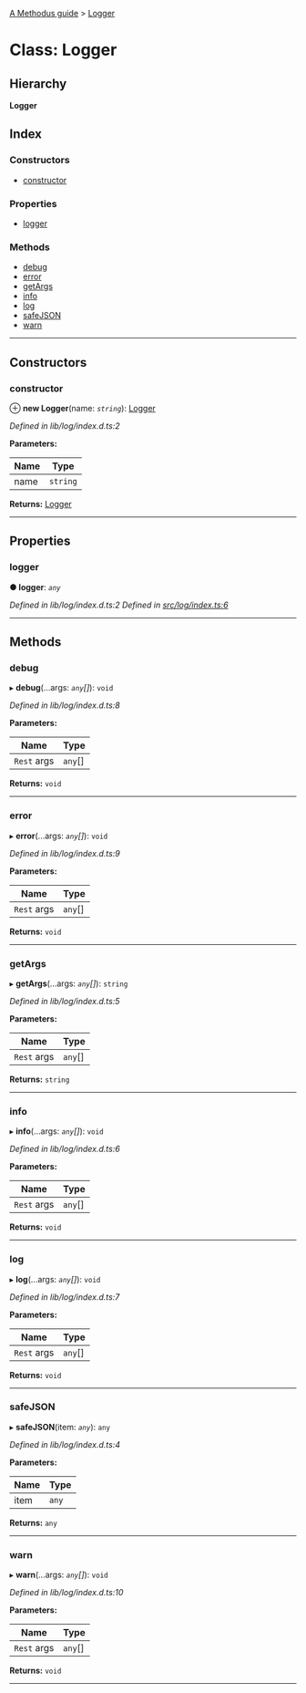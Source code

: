 [A Methodus guide](../README.md) > [Logger](../classes/logger.md)

# Class: Logger

## Hierarchy

**Logger**

## Index

### Constructors

* [constructor](logger.md#constructor)

### Properties

* [logger](logger.md#logger-1)

### Methods

* [debug](logger.md#debug)
* [error](logger.md#error)
* [getArgs](logger.md#getargs)
* [info](logger.md#info)
* [log](logger.md#log)
* [safeJSON](logger.md#safejson)
* [warn](logger.md#warn)

---

## Constructors

<a id="constructor"></a>

###  constructor

⊕ **new Logger**(name: *`string`*): [Logger](logger.md)

*Defined in lib/log/index.d.ts:2*

**Parameters:**

| Name | Type |
| ------ | ------ |
| name | `string` |

**Returns:** [Logger](logger.md)

___

## Properties

<a id="logger-1"></a>

###  logger

**● logger**: *`any`*

*Defined in lib/log/index.d.ts:2*
*Defined in [src/log/index.ts:6](https://github.com/nodulusteam/methodus.dev/blob/3c34c71/src/log/index.ts#L6)*

___

## Methods

<a id="debug"></a>

###  debug

▸ **debug**(...args: *`any`[]*): `void`

*Defined in lib/log/index.d.ts:8*

**Parameters:**

| Name | Type |
| ------ | ------ |
| `Rest` args | `any`[] |

**Returns:** `void`

___
<a id="error"></a>

###  error

▸ **error**(...args: *`any`[]*): `void`

*Defined in lib/log/index.d.ts:9*

**Parameters:**

| Name | Type |
| ------ | ------ |
| `Rest` args | `any`[] |

**Returns:** `void`

___
<a id="getargs"></a>

###  getArgs

▸ **getArgs**(...args: *`any`[]*): `string`

*Defined in lib/log/index.d.ts:5*

**Parameters:**

| Name | Type |
| ------ | ------ |
| `Rest` args | `any`[] |

**Returns:** `string`

___
<a id="info"></a>

###  info

▸ **info**(...args: *`any`[]*): `void`

*Defined in lib/log/index.d.ts:6*

**Parameters:**

| Name | Type |
| ------ | ------ |
| `Rest` args | `any`[] |

**Returns:** `void`

___
<a id="log"></a>

###  log

▸ **log**(...args: *`any`[]*): `void`

*Defined in lib/log/index.d.ts:7*

**Parameters:**

| Name | Type |
| ------ | ------ |
| `Rest` args | `any`[] |

**Returns:** `void`

___
<a id="safejson"></a>

###  safeJSON

▸ **safeJSON**(item: *`any`*): `any`

*Defined in lib/log/index.d.ts:4*

**Parameters:**

| Name | Type |
| ------ | ------ |
| item | `any` |

**Returns:** `any`

___
<a id="warn"></a>

###  warn

▸ **warn**(...args: *`any`[]*): `void`

*Defined in lib/log/index.d.ts:10*

**Parameters:**

| Name | Type |
| ------ | ------ |
| `Rest` args | `any`[] |

**Returns:** `void`

___

